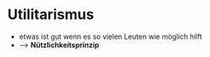 # Utilitarismus
-   etwas ist gut wenn es so vielen Leuten wie möglich hilft
-   --> __Nützlichkeitsprinzip__

